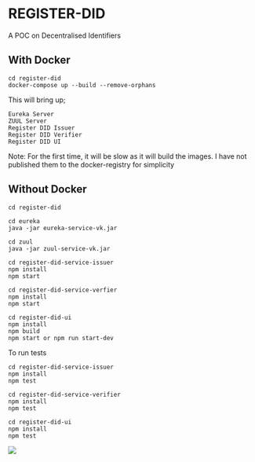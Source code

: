 # REGISTER-DID

A POC on Decentralised Identifiers

## With Docker

```
cd register-did
docker-compose up --build --remove-orphans
```

This will bring up;

```
Eureka Server
ZUUL Server
Register DID Issuer
Register DID Verifier
Register DID UI
```

Note: For the first time, it will be slow as it will build the images. I have not published them to the docker-registry for simplicity

## Without Docker

```
cd register-did

cd eureka
java -jar eureka-service-vk.jar

cd zuul
java -jar zuul-service-vk.jar

cd register-did-service-issuer
npm install
npm start

cd register-did-service-verfier
npm install
npm start

cd register-did-ui
npm install
npm build
npm start or npm run start-dev
```

To run tests

```
cd register-did-service-issuer
npm install
npm test

cd register-did-service-verifier
npm install
npm test

cd register-did-ui
npm install
npm test
```

![](demo.gif)
